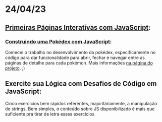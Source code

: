 # 24/04/23

## [Primeiras Páginas Interativas com JavaScript](/1_primeiras-paginas-interativas-com-javascript/):

### [Construindo uma Pokédex com JavaScript](https://github.com/pedroghiotti/js-developer-pokedex-dio):
Comecei o trabalho no desenvolvimento da pokédex, especificamente no código para dar funcionalidade para abrir, fechar e navegar entre as páginas de detalhe para cada pokémon. Mais informações [na página do projeto](https://github.com/pedroghiotti/js-developer-pokedex-dio). ;)

## Exercite sua Lógica com Desafios de Código em JavaScript:
Cinco exercícios bem rápidos referentes, majoritáriamente, a manipulação de strings. Bem simples, o conteúdo sobre JS disponibilizado é mais que suficiente pra tirar de letra esses exercícios.